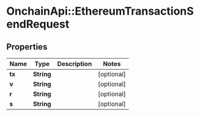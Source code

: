 # OnchainApi::EthereumTransactionSendRequest

## Properties
Name | Type | Description | Notes
------------ | ------------- | ------------- | -------------
**tx** | **String** |  | [optional] 
**v** | **String** |  | [optional] 
**r** | **String** |  | [optional] 
**s** | **String** |  | [optional] 


